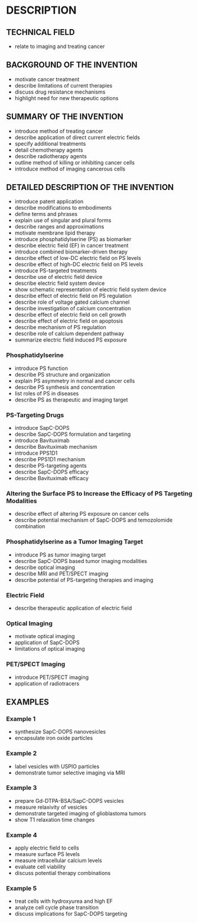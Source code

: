 # DESCRIPTION

## TECHNICAL FIELD

- relate to imaging and treating cancer

## BACKGROUND OF THE INVENTION

- motivate cancer treatment
- describe limitations of current therapies
- discuss drug resistance mechanisms
- highlight need for new therapeutic options

## SUMMARY OF THE INVENTION

- introduce method of treating cancer
- describe application of direct current electric fields
- specify additional treatments
- detail chemotherapy agents
- describe radiotherapy agents
- outline method of killing or inhibiting cancer cells
- introduce method of imaging cancerous cells

## DETAILED DESCRIPTION OF THE INVENTION

- introduce patent application
- describe modifications to embodiments
- define terms and phrases
- explain use of singular and plural forms
- describe ranges and approximations
- motivate membrane lipid therapy
- introduce phosphatidylserine (PS) as biomarker
- describe electric field (EF) in cancer treatment
- introduce combined biomarker-driven therapy
- describe effect of low-DC electric field on PS levels
- describe effect of high-DC electric field on PS levels
- introduce PS-targeted treatments
- describe use of electric field device
- describe electric field system device
- show schematic representation of electric field system device
- describe effect of electric field on PS regulation
- describe role of voltage gated calcium channel
- describe investigation of calcium concentration
- describe effect of electric field on cell growth
- describe effect of electric field on apoptosis
- describe mechanism of PS regulation
- describe role of calcium dependent pathway
- summarize electric field induced PS exposure

### Phosphatidylserine

- introduce PS function
- describe PS structure and organization
- explain PS asymmetry in normal and cancer cells
- describe PS synthesis and concentration
- list roles of PS in diseases
- describe PS as therapeutic and imaging target

### PS-Targeting Drugs

- introduce SapC-DOPS
- describe SapC-DOPS formulation and targeting
- introduce Bavituximab
- describe Bavituximab mechanism
- introduce PPS1D1
- describe PPS1D1 mechanism
- describe PS-targeting agents
- describe SapC-DOPS efficacy
- describe Bavituximab efficacy

### Altering the Surface PS to Increase the Efficacy of PS Targeting Modalities

- describe effect of altering PS exposure on cancer cells
- describe potential mechanism of SapC-DOPS and temozolomide combination

### Phosphatidylserine as a Tumor Imaging Target

- introduce PS as tumor imaging target
- describe SapC-DOPS based tumor imaging modalities
- describe optical imaging
- describe MRI and PET/SPECT imaging
- describe potential of PS-targeting therapies and imaging

### Electric Field

- describe therapeutic application of electric field

### Optical Imaging

- motivate optical imaging
- application of SapC-DOPS
- limitations of optical imaging

### PET/SPECT Imaging

- introduce PET/SPECT imaging
- application of radiotracers

## EXAMPLES

### Example 1

- synthesize SapC-DOPS nanovesicles
- encapsulate iron oxide particles

### Example 2

- label vesicles with USPIO particles
- demonstrate tumor selective imaging via MRI

### Example 3

- prepare Gd-DTPA-BSA/SapC-DOPS vesicles
- measure relaxivity of vesicles
- demonstrate targeted imaging of glioblastoma tumors
- show T1 relaxation time changes

### Example 4

- apply electric field to cells
- measure surface PS levels
- measure intracellular calcium levels
- evaluate cell viability
- discuss potential therapy combinations

### Example 5

- treat cells with hydroxyurea and high EF
- analyze cell cycle phase transition
- discuss implications for SapC-DOPS targeting

